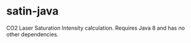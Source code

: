 satin-java
==========

CO2 Laser Saturation Intensity calculation. Requires Java 8 and has no other dependencies.

